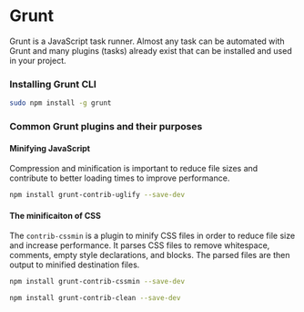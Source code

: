 # Grunt

Grunt is a JavaScript task runner.
Almost any task can be automated with Grunt and many plugins (tasks) already exist that can be installed and used in
your project.

### Installing Grunt CLI

```bash
sudo npm install -g grunt
```


### Common Grunt plugins and their purposes

#### Minifying JavaScript

Compression and minification is important to reduce file sizes and contribute to better loading times to improve
performance.

```bash
npm install grunt-contrib-uglify --save-dev
```

#### The minificaiton of CSS

The `contrib-cssmin` is a plugin to minify CSS files in order to reduce file size and increase performance.
It parses CSS files to remove whitespace, comments, empty style declarations, and blocks.
The parsed files are then output to minified destination files.

```bash
npm install grunt-contrib-cssmin --save-dev
```

```bash
npm install grunt-contrib-clean --save-dev
```
